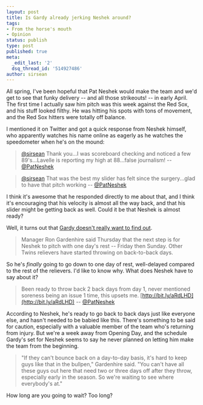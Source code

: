 ```yaml
---
layout: post
title: Is Gardy already jerking Neshek around?
tags:
- From the horse's mouth
- Opinion
status: publish
type: post
published: true
meta:
  _edit_last: '2'
  dsq_thread_id: '514927486'
author: sirsean
---
```

All spring, I've been hopeful that Pat Neshek would make the team and we'd get to see that funky delivery -- and all those strikeouts! -- in early April. The first time I actually saw him pitch was this week against the Red Sox, and his stuff looked filthy. He was hitting his spots with tons of movement, and the Red Sox hitters were totally off balance.

I mentioned it on Twitter and got a quick response from Neshek himself, who apparently watches his name online as eagerly as he watches the speedometer when he's on the mound:

> [@sirsean](http://twitter.com/sirsean) Thank you...I was scoreboard checking and noticed a few 89's...Lavelle is reporting my high at 88...false journalism! -- [@PatNeshek](http://twitter.com/PatNeshek/status/10964781477)

> [@sirsean](http://twitter.com/sirsean) That was the best my slider has felt since the surgery...glad to have that pitch working -- [@PatNeshek](http://twitter.com/PatNeshek/status/10964952992)

I think it's awesome that he responded directly to me about that, and I think it's encouraging that his velocity is almost all the way back, and that his slider might be getting back as well. Could it be that Neshek is almost ready?

Well, it turns out that [Gardy doesn't really want to find out](http://www.fanfeedr.com/mlb/2010/03/26/neshek-needs-to-show-he-doesnt-need-extra-rest).

> Manager Ron Gardenhire said Thursday that the next step is for Neshek to pitch with one day's rest -- Friday then Sunday. Other Twins relievers have started throwing on back-to-back days.

So he's _finally_ going to go down to one day of rest, well-delayed compared to the rest of the relievers. I'd like to know why. What does Neshek have to say about it?

> Been ready to throw back 2 back days from day 1, never mentioned soreness being an issue 1 time, this upsets me. [http://bit.ly/aRdLHD](http://bit.ly/aRdLHD) -- [@PatNeshek](http://twitter.com/PatNeshek/status/11071316431)

According to Neshek, he's ready to go back to back days just like everyone else, and hasn't needed to be babied like this. There's something to be said for caution, especially with a valuable member of the team who's returning from injury. But we're a week away from Opening Day, and the schedule Gardy's set for Neshek seems to say he never planned on letting him make the team from the beginning.

> "If they can't bounce back on a day-to-day basis, it's hard to keep guys like that in the bullpen," Gardenhire said. "You can't have all these guys out here that need two or three days off after they throw, especially early in the season. So we're waiting to see where everybody's at."

How long are you going to wait? Too long?
